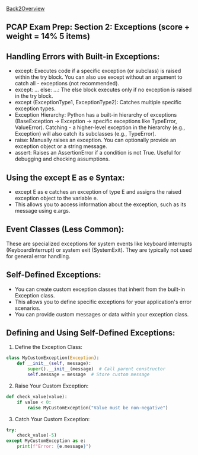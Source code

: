 [Back2Overview](https://github.com/jdmc/learning/blob/master/exam.md)  
## PCAP Exam Prep: Section 2: Exceptions (score + weight = 14%  5 items)

## Handling Errors with Built-in Exceptions:

- except: Executes code if a specific exception (or subclass) is raised within the try block. You can also use except without an argument to catch all - exceptions (not recommended).
- except: ... else: ...: The else block executes only if no exception is raised in the try block.
- except (ExceptionType1, ExceptionType2): Catches multiple specific exception types.
- Exception Hierarchy: Python has a built-in hierarchy of exceptions (BaseException -> Exception -> specific exceptions like TypeError, ValueError). Catching - a higher-level exception in the hierarchy (e.g., Exception) will also catch its subclasses (e.g., TypeError).
- raise: Manually raises an exception. You can optionally provide an exception object or a string message.
- assert: Raises an AssertionError if a condition is not True. Useful for debugging and checking assumptions.

## Using the except E as e Syntax:

- except E as e catches an exception of type E and assigns the raised exception object to the variable e.
- This allows you to access information about the exception, such as its message using e.args.

## Event Classes (Less Common):

These are specialized exceptions for system events like keyboard interrupts (KeyboardInterrupt) or system exit (SystemExit). They are typically not used for general error handling.

## Self-Defined Exceptions:

- You can create custom exception classes that inherit from the built-in Exception class.
- This allows you to define specific exceptions for your application's error scenarios.
- You can provide custom messages or data within your exception class.

## Defining and Using Self-Defined Exceptions:

1. Define the Exception Class:

```python
class MyCustomException(Exception):
    def __init__(self, message):
        super().__init__(message)  # Call parent constructor
        self.message = message  # Store custom message

```
2. Raise Your Custom Exception:

```python
def check_value(value):
    if value < 0:
        raise MyCustomException("Value must be non-negative")

```
3. Catch Your Custom Exception:
```python
try:
    check_value(-5)
except MyCustomException as e:
    print(f"Error: {e.message}")

```

```python

```